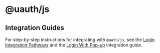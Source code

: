 # @uauth/js

## Integration Guides

For step-by-step instructions for integrating with `@uath/js`, see the [Login Integration Pathways](https://docs.unstoppabledomains.com/login-with-unstoppable/get-started-login/integration-pathways/) and the [Login With Pop-up](https://docs.unstoppabledomains.com/login-with-unstoppable/login-integration-guides/login-with-popup/) integration guide.